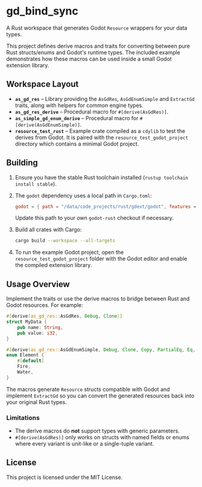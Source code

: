 # gd_bind_sync

A Rust workspace that generates Godot `Resource` wrappers for your data types.

This project defines derive macros and traits for converting between pure Rust
structs/enums and Godot's runtime types. The included example demonstrates how
these macros can be used inside a small Godot extension library.

## Workspace Layout

- **`as_gd_res`** – Library providing the `AsGdRes`, `AsGdEnumSimple` and
  `ExtractGd` traits, along with helpers for common engine types.
- **`as_gd_res_derive`** – Procedural macro for `#[derive(AsGdRes)]`.
- **`as_simple_gd_enum_derive`** – Procedural macro for `#[derive(AsGdEnumSimple)]`.
- **`resource_test_rust`** – Example crate compiled as a `cdylib` to test the
  derives from Godot. It is paired with the `resource_test_godot_project`
  directory which contains a minimal Godot project.

## Building

1. Ensure you have the stable Rust toolchain installed (`rustup toolchain install stable`).
2. The `godot` dependency uses a local path in `Cargo.toml`:

   ```toml
   godot = { path = "/data/code_projects/rust/gdext/godot", features = ["register-docs", "experimental-threads"] }
   ```

   Update this path to your own `godot-rust` checkout if necessary.
3. Build all crates with Cargo:

   ```bash
   cargo build --workspace --all-targets
   ```

4. To run the example Godot project, open the `resource_test_godot_project`
   folder with the Godot editor and enable the compiled extension library.

## Usage Overview

Implement the traits or use the derive macros to bridge between Rust and Godot
resources. For example:

```rust
#[derive(as_gd_res::AsGdRes, Debug, Clone)]
struct MyData {
    pub name: String,
    pub value: i32,
}

#[derive(as_gd_res::AsGdEnumSimple, Debug, Clone, Copy, PartialEq, Eq, Default)]
enum Element {
    #[default]
    Fire,
    Water,
}
```

The macros generate `Resource` structs compatible with Godot and implement
`ExtractGd` so you can convert the generated resources back into your original
Rust types.

### Limitations

- The derive macros do **not** support types with generic parameters.
- `#[derive(AsGdRes)]` only works on structs with named fields or enums where
  every variant is unit-like or a single-tuple variant.

## License

This project is licensed under the MIT License.
